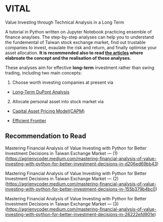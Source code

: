# VITAL
Value Investing through Technical Analysis in a Long Term

A tutorial in Python written on Jupyter Notebook practicing ensemble of finance anaylses. The step-by-step analyses can help you to understand the fundemental of Taiwan stock exchange market, find out trustable companies to invest, evaulate the risk and return, and finally optimise your asset allocation. **It is recommended also to read [the articles](https://github.com/minifeng45/VITAL/edit/master/README.md#recommendation-to-read) where elabroate the concept and the realisation of these analyses.**

These analyses aim for effective **long-term** investment rather than swing trading, including two main concepts:

1. Choose worth investing companies at present via

- [Long-Term DuPont Analysis](https://github.com/minifeng45/VITAL/blob/master/TimeSeries_DuPont.ipynb)

2. Allocate personal asset into stock market via

- [Capital Asset Pricing Model(CAPM)](https://github.com/minifeng45/VITAL/blob/master/CAPM.ipynb)

- [Efficient Frontier](https://github.com/minifeng45/VITAL/blob/master/Efficient_Frontier.ipynb)

## Recommendation to Read

Mastering Financial Analysis of Value Investing with Python for Better Investment Decisions in Taiwan Exchange Market — (1) (https://agrienvcoder.medium.com/mastering-financial-analysis-of-value-investing-with-python-for-better-investment-decisions-in-d206ed69bb43)

Mastering Financial Analysis of Value Investing with Python for Better Investment Decisions in Taiwan Exchange Market — (2) (https://agrienvcoder.medium.com/mastering-financial-analysis-of-value-investing-with-python-for-better-investment-decisions-in-155b379b4bc0)

Mastering Financial Analysis of Value Investing with Python for Better Investment Decisions in Taiwan Exchange Market — (3) (https://agrienvcoder.medium.com/mastering-financial-analysis-of-value-investing-with-python-for-better-investment-decisions-in-26222efd901e)